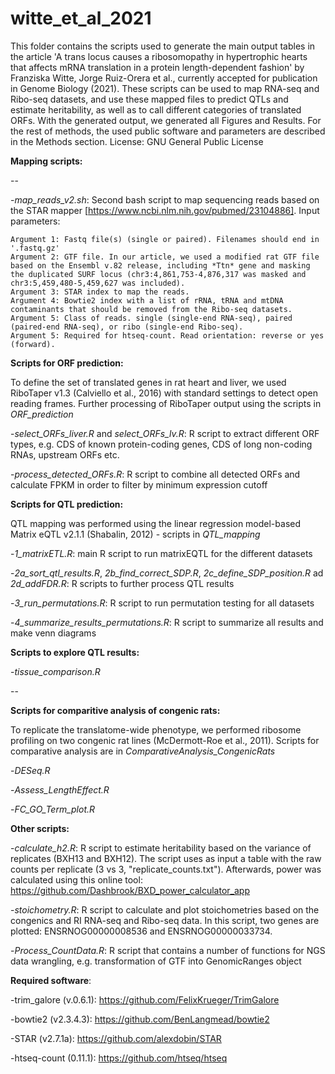 # witte_et_al_2021
This folder contains the scripts used to generate the main output tables in the article 'A trans locus causes a ribosomopathy in hypertrophic hearts that affects mRNA translation in a protein length-dependent fashion' by Franziska Witte, Jorge Ruiz-Orera et al., currently accepted for publication in Genome Biology (2021). These scripts can be used to map RNA-seq and Ribo-seq datasets, and use these mapped files to predict QTLs and estimate heritability, as well as to call different categories of translated ORFs. With the generated output, we generated all Figures and Results. For the rest of methods, the used public software and parameters are described in the Methods section. License: GNU General Public License


**Mapping scripts:**

--


-*map_reads_v2.sh*: Second bash script to map sequencing reads based on the STAR mapper [https://www.ncbi.nlm.nih.gov/pubmed/23104886]. Input parameters:
```
Argument 1: Fastq file(s) (single or paired). Filenames should end in '.fastq.gz'
Argument 2: GTF file. In our article, we used a modified rat GTF file based on the Ensembl v.82 release, including *Ttn* gene and masking the duplicated SURF locus (chr3:4,861,753-4,876,317 was masked and chr3:5,459,480-5,459,627 was included).
Argument 3: STAR index to map the reads.
Argument 4: Bowtie2 index with a list of rRNA, tRNA and mtDNA contaminants that should be removed from the Ribo-seq datasets.
Argument 5: Class of reads. single (single-end RNA-seq), paired (paired-end RNA-seq), or ribo (single-end Ribo-seq).
Argument 5: Required for htseq-count. Read orientation: reverse or yes (forward).
```


**Scripts for ORF prediction:**

To define the set of translated genes in rat heart and liver, we used RiboTaper v1.3 (Calviello et al., 2016) with standard settings  to  detect  open  reading  frames. Further processing of RiboTaper output using the scripts in *ORF_prediction*

-*select_ORFs_liver.R* and *select_ORFs_lv.R*: R script to extract different ORF types, e.g. CDS of known protein-coding genes, CDS of long non-coding RNAs, upstream ORFs etc. 

-*process_detected_ORFs.R*: R script to combine all detected ORFs and calculate FPKM in order to filter by minimum expression cutoff

**Scripts for QTL prediction:**

QTL mapping was performed using the linear regression model-based Matrix eQTL v2.1.1 (Shabalin, 2012) - scripts in *QTL_mapping*

-*1_matrixETL.R*: main R script to run matrixEQTL for the different datasets

-*2a_sort_qtl_results.R*, *2b_find_correct_SDP.R*, *2c_define_SDP_position.R* ad *2d_addFDR.R*: R scripts to further process QTL results

-*3_run_permutations.R*: R script to run permutation testing for all datasets

-*4_summarize_results_permutations.R*: R script to summarize all results and make venn diagrams

**Scripts to explore QTL results:**

-*tissue_comparison.R*

--

**Scripts for comparitive analysis of congenic rats:**

To  replicate the translatome-wide phenotype, we performed  ribosome  profiling  on  two  congenic  rat  lines (McDermott-Roe  et  al.,  2011). Scripts for comparative analysis are in *ComparativeAnalysis_CongenicRats* 

-*DESeq.R*

-*Assess_LengthEffect.R*

-*FC_GO_Term_plot.R*

**Other scripts:**

-*calculate_h2.R*: R script to estimate heritability based on the variance of replicates (BXH13 and BXH12). The script uses as input a table with the raw counts per replicate (3 vs 3, "replicate_counts.txt"). Afterwards, power was calculated using this online tool: https://github.com/Dashbrook/BXD_power_calculator_app

-*stoichometry.R*: R script to calculate and plot stoichometries based on the congenics and RI RNA-seq and Ribo-seq data. In this script, two genes are plotted: ENSRNOG00000008536 and ENSRNOG00000033734.

-*Process_CountData.R*: R script that contains a number of functions for NGS data wrangling, e.g. transformation of GTF into GenomicRanges object

**Required software**: 

-trim_galore (v.0.6.1): https://github.com/FelixKrueger/TrimGalore

-bowtie2 (v2.3.4.3): https://github.com/BenLangmead/bowtie2

-STAR (v2.7.1a): https://github.com/alexdobin/STAR

-htseq-count (0.11.1): https://github.com/htseq/htseq
